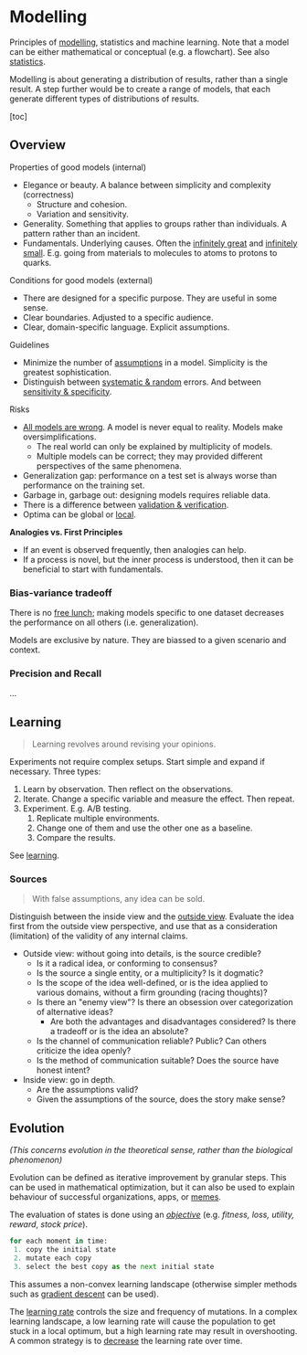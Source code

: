 # Modelling

Principles of [modelling](https://en.wikipedia.org/wiki/Scientific_modelling), statistics and machine learning. Note that a model can be either mathematical or conceptual (e.g. a flowchart). See also [statistics](../math/statistics.md).

Modelling is about generating a distribution of results, rather than a single result. A step further would be to create a range of models, that each generate different types of distributions of results.

[toc]

## Overview

Properties of good models (internal)

- Elegance or beauty. A balance between simplicity and complexity (correctness)
    - Structure and cohesion.
    - Variation and sensitivity.
- Generality. Something that applies to groups rather than individuals. A pattern rather than an incident.
- Fundamentals. Underlying causes. Often the [infinitely great](https://en.wikipedia.org/wiki/Limit_(mathematics)) and [infinitely small](https://en.wikipedia.org/wiki/Derivative). E.g. going from materials to molecules to atoms to protons to quarks.

Conditions for good models (external)

- There are designed for a specific purpose. They are useful in some sense.
- Clear boundaries. Adjusted to a specific audience.
- Clear, domain-specific language. Explicit assumptions.

Guidelines

- Minimize the number of [assumptions](https://en.wikipedia.org/wiki/Occam%27s_razor) in a model. Simplicity is the greatest sophistication.
- Distinguish between [systematic & random](https://en.wikipedia.org/wiki/Observational_error#Random_errors_versus_systematic_errors) errors. And between [sensitivity & specificity](https://en.wikipedia.org/wiki/Sensitivity_and_specificity).

Risks

- [All models are wrong](https://en.wikipedia.org/wiki/All_models_are_wrong). A model is never equal to reality. Models make oversimplifications.
  - The real world can only be explained by multiplicity of models.
  - Multiple models can be correct; they may provided different perspectives of the same phenomena.
- Generalization gap: performance on a test set is always worse than performance on the training set.
- Garbage in, garbage out: designing models requires reliable data.
- There is a difference between [validation & verification](https://en.wikipedia.org/wiki/Verification_and_validation).
- Optima can be global or [local](https://en.wikipedia.org/wiki/Saddle_point).

**Analogies vs. First Principles**

- If an event is observed frequently, then analogies can help.
- If a process is novel, but the inner process is understood, then it can be beneficial to start with fundamentals.



### Bias-variance tradeoff

There is no [free lunch](https://en.wikipedia.org/wiki/Bias%E2%80%93variance_tradeoff); making models specific to one dataset decreases the performance on all others (i.e. generalization).

Models are exclusive by nature. They are biassed to a given scenario and context.



### Precision and Recall

...



## Learning

> Learning revolves around revising your opinions.

Experiments not require complex setups. Start simple and expand if necessary. Three types:

1. Learn by observation. Then reflect on the observations.
2. Iterate. Change a specific variable and measure the effect. Then repeat.
3. Experiment. E.g. A/B testing.
    1. Replicate multiple environments.
    2. Change one of them and use the other one as a baseline.
    3. Compare the results.

See [learning](./learning.md).



### Sources

> With false assumptions, any idea can be sold.

Distinguish between the inside view and the [outside view](https://buttondown.email/hillelwayne/archive/the-outside-view/). Evaluate the idea first from the outside view perspective, and use that as a consideration (limitation) of the validity of any internal claims.

- Outside view: without going into details, is the source credible?
  - Is it a radical idea, or conforming to consensus?
  - Is the source a single entity, or a multiplicity? Is it dogmatic?
  - Is the scope of the idea well-defined, or is the idea applied to various domains, without a firm grounding (racing thoughts)?
  - Is there an "enemy view"? Is there an obsession over categorization of alternative ideas?
    - Are both the advantages and disadvantages considered? Is there a tradeoff or is the idea an absolute?
  - Is the channel of communication reliable? Public? Can others criticize the idea openly?
  - Is the method of communication suitable? Does the source have honest intent?
- Inside view: go in depth.
  - Are the assumptions valid?
  - Given the assumptions of the source, does the story make sense?



## Evolution

*(This concerns evolution in the theoretical sense, rather than the biological phenomenon)*

Evolution can be defined as iterative improvement by granular steps. This can be used in mathematical optimization, but it can also be used to explain behaviour of successful organizations, apps, or [memes](https://en.wikipedia.org/wiki/Memetics).

The evaluation of states is done using an [*objective*](https://en.wikipedia.org/wiki/Loss_function) (e.g. *fitness, loss, utility, reward*, *stock price*).

```python
for each moment in time:
 1. copy the initial state
 2. mutate each copy
 3. select the best copy as the next initial state
```

This assumes a non-convex learning landscape (otherwise simpler methods such as [gradient descent](https://en.wikipedia.org/wiki/Gradient_descent) can be used).

The  [learning rate](https://en.wikipedia.org/wiki/Learning_rate) controls the size and frequency of mutations. In a complex learning landscape, a low learning rate will cause the population to get stuck in a local optimum, but a high learning rate may result in overshooting. A common strategy is to [decrease](https://en.wikipedia.org/wiki/Simulated_annealing) the learning rate over time.

